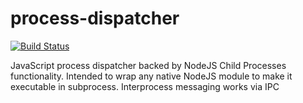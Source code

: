 # process-dispatcher

[![Build Status](https://travis-ci.org/ilguzin/process-dispatcher.svg?branch=master)](https://travis-ci.org/ilguzin/process-dispatcher)

JavaScript process dispatcher backed by NodeJS Child Processes functionality. Intended to wrap any native NodeJS module to make it executable in subprocess. Interprocess messaging works via IPC

